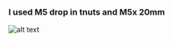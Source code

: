 ### I used M5 drop in tnuts and M5x 20mm 

![alt text](https://github.com/paulsboutique3d/Artillery-Switchwire/blob/main/images/electronic-mounts.pngl)
